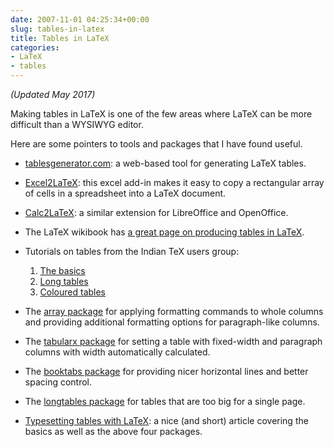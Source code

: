 ```yaml
---
date: 2007-11-01 04:25:34+00:00
slug: tables-in-latex
title: Tables in LaTeX
categories:
- LaTeX
- tables
---
```


*(Updated May 2017)*

Making tables in LaTeX is one of the few areas where LaTeX can be more difficult than a WYSIWYG editor.

Here are some pointers to tools and packages that I have found useful.

  * [tablesgenerator.com](http://www.tablesgenerator.com): a web-based tool for generating LaTeX tables.

  * [Excel2LaTeX](http://ctan.org/tex-archive/support/excel2latex/): this excel add-in makes it easy to copy a rectangular array of cells in a spreadsheet into a LaTeX document.

  * [Calc2LaTeX](http://extensions.openoffice.org/en/project/calc2latex-macro-converting-openofficeorg-calc-spreadsheets-latex-tables): a similar extension for LibreOffice and OpenOffice.

  * The LaTeX wikibook has [a great page on producing tables in LaTeX](http://en.wikibooks.org/wiki/LaTeX/Tables).

  * Tutorials on tables from the Indian TeX users group:

    1. [The basics](http://www.tug.org/tutorials/tugindia/chap06-scr.pdf)
    2. [Long tables](http://www.tug.org/tutorials/tugindia/chap07-scr.pdf)
    3. [Coloured tables](http://www.tug.org/tutorials/tugindia/chap08-scr.pdf)

  * The [array package](http://www.ctan.org/pkg/array) for applying formatting commands to whole columns and providing additional formatting options for paragraph-like columns.

  * The [tabularx package](http://www.ctan.org/pkg/tabularx) for setting a table with fixed-width and paragraph columns with width automatically calculated.

  * The [booktabs package](http://www.ctan.org/pkg/booktabs) for providing nicer horizontal lines and better spacing control.

  * The [longtables package](http://www.ctan.org/pkg/longtable) for tables that are too big for a single page.

  * [Typesetting tables with LaTeX](https://www.tug.org/TUGboat/Articles/tb28-3/tb90hoeppner.pdf): a nice (and short) article covering the basics as well as the above four packages.
